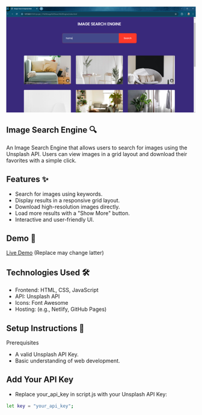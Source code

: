 ![alt text](image.png)
## Image Search Engine 🔍
An Image Search Engine that allows users to search for images using the Unsplash API. Users can view images in a grid layout and download their favorites with a simple click.
## Features ✨
- Search for images using keywords.
- Display results in a responsive grid layout.
- Download high-resolution images directly.
- Load more results with a "Show More" button.
- Interactive and user-friendly UI.
## Demo 🚀
[Live Demo] (Replace may change latter)

## Technologies Used 🛠️

- Frontend: HTML, CSS, JavaScript
- API: Unsplash API
- Icons: Font Awesome
- Hosting: (e.g., Netlify, GitHub Pages)

## Setup Instructions 🔧
Prerequisites

- A valid Unsplash API Key.
- Basic understanding of web development.

## Add Your API Key

- Replace your_api_key in script.js with your Unsplash API Key:
```sh
let key = "your_api_key";
```

[Live Demo]: <https://abidsarkar.github.io/LIVE/>